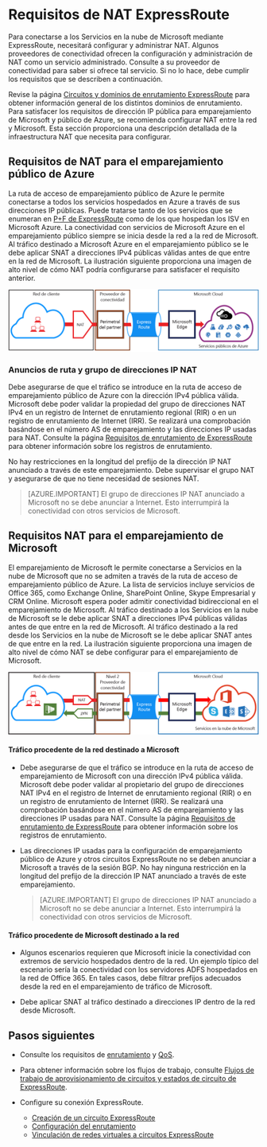 <properties
   pageTitle="Requisitos NAT para circuitos ExpressRoute | Microsoft Azure"
   description="En esta página se proporcionan requisitos detallados para configurar y administrar NAT para circuitos ExpressRoute."
   documentationCenter="na"
   services="expressroute"
   authors="cherylmc"
   manager="carmonm"
   editor=""/>
<tags
   ms.service="expressroute"
   ms.devlang="na"
   ms.topic="get-started-article"
   ms.tgt_pltfrm="na"
   ms.workload="infrastructure-services"
   ms.date="07/19/2016"
   ms.author="cherylmc"/>

# Requisitos de NAT ExpressRoute

Para conectarse a los Servicios en la nube de Microsoft mediante ExpressRoute, necesitará configurar y administrar NAT. Algunos proveedores de conectividad ofrecen la configuración y administración de NAT como un servicio administrado. Consulte a su proveedor de conectividad para saber si ofrece tal servicio. Si no lo hace, debe cumplir los requisitos que se describen a continuación.

Revise la página [Circuitos y dominios de enrutamiento ExpressRoute](expressroute-circuit-peerings.md) para obtener información general de los distintos dominios de enrutamiento. Para satisfacer los requisitos de dirección IP pública para emparejamiento de Microsoft y público de Azure, se recomienda configurar NAT entre la red y Microsoft. Esta sección proporciona una descripción detallada de la infraestructura NAT que necesita para configurar.

## Requisitos de NAT para el emparejamiento público de Azure

La ruta de acceso de emparejamiento público de Azure le permite conectarse a todos los servicios hospedados en Azure a través de sus direcciones IP públicas. Puede tratarse tanto de los servicios que se enumeran en [P+F de ExpressRoute](expressroute-faqs.md) como de los que hospedan los ISV en Microsoft Azure. La conectividad con servicios de Microsoft Azure en el emparejamiento público siempre se inicia desde la red a la red de Microsoft. Al tráfico destinado a Microsoft Azure en el emparejamiento público se le debe aplicar SNAT a direcciones IPv4 públicas válidas antes de que entre en la red de Microsoft. La ilustración siguiente proporciona una imagen de alto nivel de cómo NAT podría configurarse para satisfacer el requisito anterior.

![](./media/expressroute-nat/expressroute-nat-azure-public.png)

### Anuncios de ruta y grupo de direcciones IP NAT

Debe asegurarse de que el tráfico se introduce en la ruta de acceso de emparejamiento público de Azure con la dirección IPv4 pública válida. Microsoft debe poder validar la propiedad del grupo de direcciones NAT IPv4 en un registro de Internet de enrutamiento regional (RIR) o en un registro de enrutamiento de Internet (IRR). Se realizará una comprobación basándose en el número AS de emparejamiento y las direcciones IP usadas para NAT. Consulte la página [Requisitos de enrutamiento de ExpressRoute](expressroute-routing.md) para obtener información sobre los registros de enrutamiento.
 
No hay restricciones en la longitud del prefijo de la dirección IP NAT anunciado a través de este emparejamiento. Debe supervisar el grupo NAT y asegurarse de que no tiene necesidad de sesiones NAT.

>[AZURE.IMPORTANT] El grupo de direcciones IP NAT anunciado a Microsoft no se debe anunciar a Internet. Esto interrumpirá la conectividad con otros servicios de Microsoft.

## Requisitos NAT para el emparejamiento de Microsoft

El emparejamiento de Microsoft le permite conectarse a Servicios en la nube de Microsoft que no se admiten a través de la ruta de acceso de emparejamiento público de Azure. La lista de servicios incluye servicios de Office 365, como Exchange Online, SharePoint Online, Skype Empresarial y CRM Online. Microsoft espera poder admitir conectividad bidireccional en el emparejamiento de Microsoft. Al tráfico destinado a los Servicios en la nube de Microsoft se le debe aplicar SNAT a direcciones IPv4 públicas válidas antes de que entre en la red de Microsoft. Al tráfico destinado a la red desde los Servicios en la nube de Microsoft se le debe aplicar SNAT antes de que entre en la red. La ilustración siguiente proporciona una imagen de alto nivel de cómo NAT se debe configurar para el emparejamiento de Microsoft.
 
![](./media/expressroute-nat/expressroute-nat-microsoft.png)


#### Tráfico procedente de la red destinado a Microsoft

- Debe asegurarse de que el tráfico se introduce en la ruta de acceso de emparejamiento de Microsoft con una dirección IPv4 pública válida. Microsoft debe poder validar al propietario del grupo de direcciones NAT IPv4 en el registro de Internet de enrutamiento regional (RIR) o en un registro de enrutamiento de Internet (IRR). Se realizará una comprobación basándose en el número AS de emparejamiento y las direcciones IP usadas para NAT. Consulte la página [Requisitos de enrutamiento de ExpressRoute](expressroute-routing.md) para obtener información sobre los registros de enrutamiento.

- Las direcciones IP usadas para la configuración de emparejamiento público de Azure y otros circuitos ExpressRoute no se deben anunciar a Microsoft a través de la sesión BGP. No hay ninguna restricción en la longitud del prefijo de la dirección IP NAT anunciado a través de este emparejamiento.

	>[AZURE.IMPORTANT] El grupo de direcciones IP NAT anunciado a Microsoft no se debe anunciar a Internet. Esto interrumpirá la conectividad con otros servicios de Microsoft.

#### Tráfico procedente de Microsoft destinado a la red

- Algunos escenarios requieren que Microsoft inicie la conectividad con extremos de servicio hospedados dentro de la red. Un ejemplo típico del escenario sería la conectividad con los servidores ADFS hospedados en la red de Office 365. En tales casos, debe filtrar prefijos adecuados desde la red en el emparejamiento de tráfico de Microsoft.

- Debe aplicar SNAT al tráfico destinado a direcciones IP dentro de la red desde Microsoft.

## Pasos siguientes

- Consulte los requisitos de [enrutamiento](expressroute-routing.md) y [QoS](expressroute-qos.md).
- Para obtener información sobre los flujos de trabajo, consulte [Flujos de trabajo de aprovisionamiento de circuitos y estados de circuito de ExpressRoute](expressroute-workflows.md).
- Configure su conexión ExpressRoute.

	- [Creación de un circuito ExpressRoute](expressroute-howto-circuit-classic.md)
	- [Configuración del enrutamiento](expressroute-howto-routing-classic.md)
	- [Vinculación de redes virtuales a circuitos ExpressRoute](expressroute-howto-linkvnet-classic.md)

<!---HONumber=AcomDC_0803_2016-->